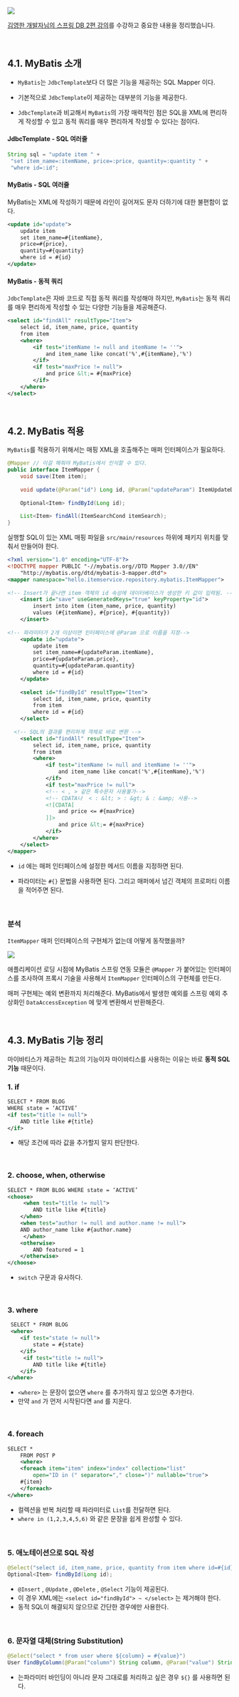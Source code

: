 ![](https://velog.velcdn.com/images/dodo4723/post/0f7908ca-17ad-4b55-a243-09ab2b0c57d7/image.png)

[김영한 개발자님의 스프링 DB 2편 강의](https://www.inflearn.com/course/%EC%8A%A4%ED%94%84%EB%A7%81-db-2#reviews)를 수강하고 중요한 내용을 정리했습니다.

<br>

## 4.1. MyBatis 소개

- `MyBatis`는 `JdbcTemplate`보다 더 많은 기능을 제공하는 SQL Mapper 이다.

- 기본적으로 `JdbcTemplate`이 제공하는 대부분의 기능을 제공한다.

- `JdbcTemplate`과 비교해서 `MyBatis`의 가장 매력적인 점은 SQL을 XML에 편리하게 작성할 수 있고 동적 쿼리를 매우 편리하게 작성할 수 있다는 점이다.

#### JdbcTemplate - SQL 여러줄

```java
String sql = "update item " +
 "set item_name=:itemName, price=:price, quantity=:quantity " +
 "where id=:id";
```

#### MyBatis - SQL 여러줄
MyBatis는 XML에 작성하기 때문에 라인이 길어져도 문자 더하기에 대한 불편함이 없다.
```xml
<update id="update">
 	update item
 	set item_name=#{itemName},
 	price=#{price},
 	quantity=#{quantity}
 	where id = #{id}
</update>
```

#### MyBatis - 동적 쿼리

`JdbcTemplate`은 자바 코드로 직접 동적 쿼리를 작성해야 하지만, `MyBatis`는 동적 쿼리를 매우 편리하게 작성할 수 있는 다양한 기능들을 제공해준다.

```xml
<select id="findAll" resultType="Item">
 	select id, item_name, price, quantity
 	from item
 	<where>
 		<if test="itemName != null and itemName != ''">
 			and item_name like concat('%',#{itemName},'%')
		</if>
		<if test="maxPrice != null">
 			and price &lt;= #{maxPrice}
 		</if>
 	</where>
</select>
```

<br>

## 4.2. MyBatis 적용

`MyBatis`를 적용하기 위해서는 매핑 XML을 호출해주는 매퍼 인터페이스가 필요하다.
```java
@Mapper // 이걸 해줘야 MyBatis에서 인식할 수 있다.
public interface ItemMapper {
 	void save(Item item);
    
 	void update(@Param("id") Long id, @Param("updateParam") ItemUpdateDto updateParam);
    
 	Optional<Item> findById(Long id);
    
 	List<Item> findAll(ItemSearchCond itemSearch);
}
```
실행할 SQL이 있는 XML 매핑 파일을 `src/main/resources` 하위에 패키지 위치를 맞춰서 만들어야 한다.
```xml
<?xml version="1.0" encoding="UTF-8"?>
<!DOCTYPE mapper PUBLIC "-//mybatis.org//DTD Mapper 3.0//EN"
 	"http://mybatis.org/dtd/mybatis-3-mapper.dtd">
<mapper namespace="hello.itemservice.repository.mybatis.ItemMapper">
  
<!-- Insert가 끝나면 item 객체의 id 속성에 데이터베이스가 생성한 키 값이 입력됨. -->
 	<insert id="save" useGeneratedKeys="true" keyProperty="id">
 		insert into item (item_name, price, quantity)
 		values (#{itemName}, #{price}, #{quantity})
 	</insert>
  
<!-- 파라미터가 2개 이상이면 인터페이스에 @Param 으로 이름을 지정-->
 	<update id="update"> 
 		update item
 		set item_name=#{updateParam.itemName},
 		price=#{updateParam.price},
 		quantity=#{updateParam.quantity}
 		where id = #{id}
 	</update>
  
 	<select id="findById" resultType="Item">
 		select id, item_name, price, quantity
 		from item
 		where id = #{id}
 	</select>
  
  <!-- SQL의 결과를 편리하게 객체로 바로 변환 -->
 	<select id="findAll" resultType="Item">
 		select id, item_name, price, quantity
 		from item
 		<where>
 			<if test="itemName != null and itemName != ''">
 				and item_name like concat('%',#{itemName},'%')
 			</if>
 			<if test="maxPrice != null">
            <!-- < , > 같은 특수문자 사용불가-->
            <!-- CDATA나  < : &lt; > : &gt; & : &amp; 사용-->
            <![CDATA[
 				and price <= #{maxPrice}
			]]>
 				and price &lt;= #{maxPrice}
 			</if>
 		</where>
 	</select>
</mapper>
```
- `id` 에는 매퍼 인터페이스에 설정한 메서드 이름을 지정하면 된다.

- 파라미터는 `#{}` 문법을 사용하면 된다. 그리고 매퍼에서 넘긴 객체의 프로퍼티 이름을 적어주면 된다.

<br>

### 분석

`ItemMapper` 매퍼 인터페이스의 구현체가 없는데 어떻게 동작했을까?

![](https://velog.velcdn.com/images/dodo4723/post/e5acdb2d-ff35-407d-a9b0-e33dfa0ad478/image.png)

 애플리케이션 로딩 시점에 MyBatis 스프링 연동 모듈은 `@Mapper` 가 붙어있는 인터페이스를 조사하여 프록시 기술을 사용해서 `ItemMapper` 인터페이스의 구현체를 만든다.
 
매퍼 구현체는 예외 변환까지 처리해준다. MyBatis에서 발생한 예외를 스프링 예외 추상화인 `DataAccessException` 에 맞게 변환해서 반환해준다.

<br>

## 4.3. MyBatis 기능 정리

마이바티스가 제공하는 최고의 기능이자 마이바티스를 사용하는 이유는 바로 **동적 SQL 기능** 때문이다.

### 1. if
```xml
SELECT * FROM BLOG
WHERE state = ‘ACTIVE’
<if test="title != null">
 	AND title like #{title}
</if>
```
- 해당 조건에 따라 값을 추가할지 말지 판단한다.

<br>

### 2. choose, when, otherwise

```xml
SELECT * FROM BLOG WHERE state = ‘ACTIVE’
<choose>
	 <when test="title != null">
 		AND title like #{title}
 	</when>
 	<when test="author != null and author.name != null">
 	AND author_name like #{author.name}
	 </when>
 	<otherwise>
 		AND featured = 1
 	</otherwise>
</choose>
```
- `switch` 구문과 유사하다.
 
<br>

### 3. where

```xml
 SELECT * FROM BLOG
 <where>
 	<if test="state != null">
 		state = #{state}
 	</if>
	 <if test="title != null">
 		AND title like #{title}
 	</if>
</where>
```
- `<where>` 는 문장이 없으면 `where` 를 추가하지 않고 있으면 추가한다.
- 만약 `and` 가 먼저 시작된다면 `and` 를 지운다.

<br>

### 4. foreach
```xml
SELECT *
	FROM POST P
 	<where>
 	<foreach item="item" index="index" collection="list"
 		open="ID in (" separator="," close=")" nullable="true">
 	#{item}
 	</foreach>
</where>
```
- 컬렉션을 반복 처리할 때 파라미터로 `List`를 전달하면 된다.
- `where in (1,2,3,4,5,6)` 와 같은 문장을 쉽게 완성할 수 있다.

<br>

### 5. 애노테이션으로 SQL 작성
```java
@Select("select id, item_name, price, quantity from item where id=#{id}")
Optional<Item> findById(Long id);
```
- `@Insert` , `@Update` , `@Delete` , `@Select` 기능이 제공된다.
- 이 경우 XML에는 `<select id="findById"> ~ </select>` 는 제거해야 한다.
- 동적 SQL이 해결되지 않으므로 간단한 경우에만 사용한다.

<br>

### 6. 문자열 대체(String Substitution)

```java
@Select("select * from user where ${column} = #{value}")
User findByColumn(@Param("column") String column, @Param("value") String value);
```
- 는파라미터 바인딩이 아니라 문자 그대로를 처리하고 싶은 경우 `${}` 를 사용하면 된다.